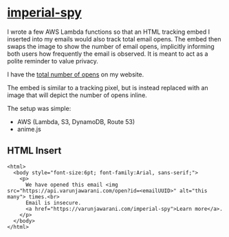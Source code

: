 # [imperial-spy](https://www.duneimperiumassets.com/assets/imperium_card/Imperial%20Spy)
I wrote a few AWS Lambda functions so that an HTML tracking embed I inserted into my emails would also track total email opens. The embed then swaps the image to show the number of email opens, implicitly informing both users how frequently the email is observed. It is meant to act as a polite reminder to value privacy.

I have the [total number of opens](https://varunjawarani.com/imperial-spy) on my website.

The embed is similar to a tracking pixel, but is instead replaced with an image that will depict the number of opens inline.

The setup was simple:
- AWS (Lambda, S3, DynamoDB, Route 53)
- anime.js

## HTML Insert
```
<html>
  <body style="font-size:6pt; font-family:Arial, sans-serif;">
    <p>
      We have opened this email <img src="https://api.varunjawarani.com/open?id=<emailUUID>" alt="this many"> times.<br>
      Email is insecure. 
      <a href="https://varunjawarani.com/imperial-spy">Learn more</a>.
    </p>
  </body>
</html>
```
